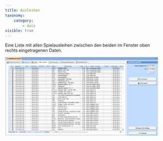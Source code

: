 ```yaml
---
title: Ausleihen
taxonomy:
    category:
        - docs
visible: true
---
```


Eine Liste mit allen Spielausleihen zwischen den beiden im Fenster oben rechts eingetragenen Daten.

![ausleihen](../../images/ausleihen.png)